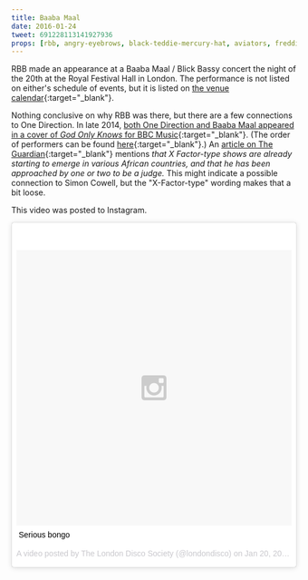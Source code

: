 ```yaml
---
title: Baaba Maal
date: 2016-01-24
tweet: 691228113141927936
props: [rbb, angry-eyebrows, black-teddie-mercury-hat, aviators, freddie-mustache, studded-black-choker, harley-jacket, leather-chaps, heeled-black-boots, camo-shorts, salon-chair]
---
```

RBB made an appearance at a Baaba Maal / Blick Bassy concert the night of the 20th at the Royal Festival Hall in London. The performance is not listed on either's schedule of events, but it is listed on [the venue calendar](http://www.southbankcentre.co.uk/whatson/baaba-maal-93640?dt=2016-01-20){:target="_blank"}.

Nothing conclusive on why RBB was there, but there are a few connections to One Direction. In late 2014, [both One Direction and Baaba Maal appeared in a cover of *God Only Knows* for BBC Music](http://www.stereogum.com/1710332/watch-stevie-wonder-pharrell-chris-martin-lorde-more-sing-god-only-knows-with-brian-wilson/video/){:target="_blank"}. (The order of performers can be found [here](http://www.bbc.co.uk/programmes/articles/16Pkb2PwbHJxjVhJmYwQBw6/whos-in-the-impossible-orchestra){:target="_blank"}.) An [article on The Guardian](http://www.theguardian.com/music/2009/oct/31/baaba-maal){:target="_blank"} mentions *that X Factor-type shows are already starting to emerge in various African countries, and that he has been approached by one or two to be a judge.* This might indicate a possible connection to Simon Cowell, but the "X-Factor-type" wording makes that a bit loose.

This video was posted to Instagram.
<div class="text-center">
<blockquote class="instagram-media" data-instgrm-captioned data-instgrm-version="6" style=" background:#FFF; border:0; border-radius:3px; box-shadow:0 0 1px 0 rgba(0,0,0,0.5),0 1px 10px 0 rgba(0,0,0,0.15); margin: 1px auto; max-width:658px; padding:0; width:99.375%; width:-webkit-calc(100% - 2px); width:calc(100% - 2px);"><div style="padding:8px;"> <div style=" background:#F8F8F8; line-height:0; margin-top:40px; padding:50.0% 0; text-align:center; width:100%;"> <div style=" background:url(data:image/png;base64,iVBORw0KGgoAAAANSUhEUgAAACwAAAAsCAMAAAApWqozAAAAGFBMVEUiIiI9PT0eHh4gIB4hIBkcHBwcHBwcHBydr+JQAAAACHRSTlMABA4YHyQsM5jtaMwAAADfSURBVDjL7ZVBEgMhCAQBAf//42xcNbpAqakcM0ftUmFAAIBE81IqBJdS3lS6zs3bIpB9WED3YYXFPmHRfT8sgyrCP1x8uEUxLMzNWElFOYCV6mHWWwMzdPEKHlhLw7NWJqkHc4uIZphavDzA2JPzUDsBZziNae2S6owH8xPmX8G7zzgKEOPUoYHvGz1TBCxMkd3kwNVbU0gKHkx+iZILf77IofhrY1nYFnB/lQPb79drWOyJVa/DAvg9B/rLB4cC+Nqgdz/TvBbBnr6GBReqn/nRmDgaQEej7WhonozjF+Y2I/fZou/qAAAAAElFTkSuQmCC); display:block; height:44px; margin:0 auto -44px; position:relative; top:-22px; width:44px;"></div></div> <p style=" margin:8px 0 0 0; padding:0 4px;"> <a href="https://www.instagram.com/p/BAxv6nPIum1/" style=" color:#000; font-family:Arial,sans-serif; font-size:14px; font-style:normal; font-weight:normal; line-height:17px; text-decoration:none; word-wrap:break-word;" target="_blank">Serious bongo</a></p> <p style=" color:#c9c8cd; font-family:Arial,sans-serif; font-size:14px; line-height:17px; margin-bottom:0; margin-top:8px; overflow:hidden; padding:8px 0 7px; text-align:center; text-overflow:ellipsis; white-space:nowrap;">A video posted by The London Disco Society (@londondisco) on <time style=" font-family:Arial,sans-serif; font-size:14px; line-height:17px;" datetime="2016-01-20T22:17:44+00:00">Jan 20, 2016 at 2:17pm PST</time></p></div></blockquote>
<script async defer src="//platform.instagram.com/en_US/embeds.js"></script>
</div>
